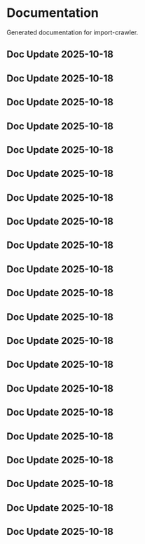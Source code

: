 # Documentation

Generated documentation for import-crawler.

## Doc Update 2025-10-18

## Doc Update 2025-10-18

## Doc Update 2025-10-18

## Doc Update 2025-10-18

## Doc Update 2025-10-18

## Doc Update 2025-10-18

## Doc Update 2025-10-18

## Doc Update 2025-10-18

## Doc Update 2025-10-18

## Doc Update 2025-10-18

## Doc Update 2025-10-18

## Doc Update 2025-10-18

## Doc Update 2025-10-18

## Doc Update 2025-10-18

## Doc Update 2025-10-18

## Doc Update 2025-10-18

## Doc Update 2025-10-18

## Doc Update 2025-10-18

## Doc Update 2025-10-18

## Doc Update 2025-10-18

## Doc Update 2025-10-18
